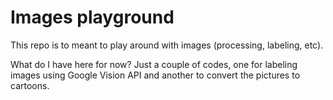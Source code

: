 # Images playground
This repo is to meant to play around with images (processing, labeling, etc).

What do I have here for now?
Just a couple of codes, one for labeling images using Google Vision API and another to convert the pictures to cartoons.
